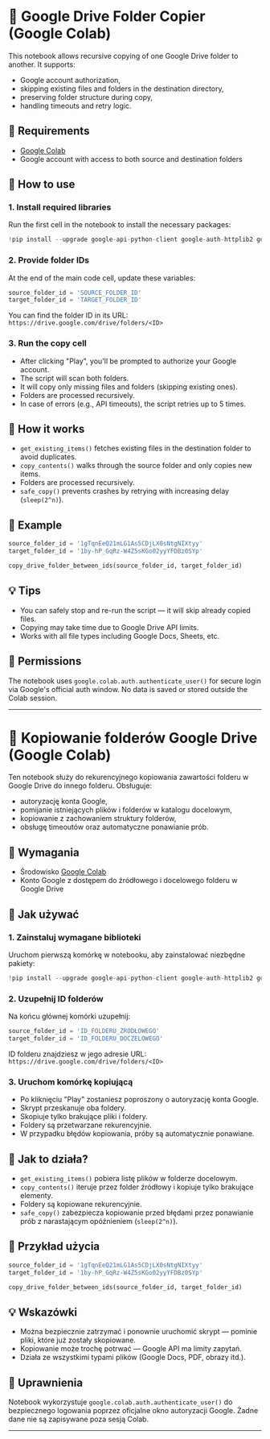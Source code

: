
# 📁 Google Drive Folder Copier (Google Colab)

This notebook allows recursive copying of one Google Drive folder to another. It supports:
- Google account authorization,
- skipping existing files and folders in the destination directory,
- preserving folder structure during copy,
- handling timeouts and retry logic.

## 🧰 Requirements

- [Google Colab](https://colab.research.google.com/)
- Google account with access to both source and destination folders

## 🚀 How to use

### 1. Install required libraries

Run the first cell in the notebook to install the necessary packages:

```python
!pip install --upgrade google-api-python-client google-auth-httplib2 google-auth-oauthlib
```

### 2. Provide folder IDs

At the end of the main code cell, update these variables:

```python
source_folder_id = 'SOURCE_FOLDER_ID'
target_folder_id = 'TARGET_FOLDER_ID'
```

You can find the folder ID in its URL:  
`https://drive.google.com/drive/folders/<ID>`

### 3. Run the copy cell

- After clicking "Play", you'll be prompted to authorize your Google account.
- The script will scan both folders.
- It will copy only missing files and folders (skipping existing ones).
- Folders are processed recursively.
- In case of errors (e.g., API timeouts), the script retries up to 5 times.

## 🧠 How it works

- `get_existing_items()` fetches existing files in the destination folder to avoid duplicates.
- `copy_contents()` walks through the source folder and only copies new items.
- Folders are processed recursively.
- `safe_copy()` prevents crashes by retrying with increasing delay (`sleep(2^n)`).

## 📝 Example

```python
source_folder_id = '1gTqnEeQ21mLG1As5CDjLX0sNtgNIXtyy'
target_folder_id = '1by-hP_GqRz-W4Z5sKGo02yyYFDBz0SYp'

copy_drive_folder_between_ids(source_folder_id, target_folder_id)
```

## 💡 Tips

- You can safely stop and re-run the script — it will skip already copied files.
- Copying may take time due to Google Drive API limits.
- Works with all file types including Google Docs, Sheets, etc.

## 🔐 Permissions

The notebook uses `google.colab.auth.authenticate_user()` for secure login via Google's official auth window. No data is saved or stored outside the Colab session.

---

# 📁 Kopiowanie folderów Google Drive (Google Colab)

Ten notebook służy do rekurencyjnego kopiowania zawartości folderu w Google Drive do innego folderu. Obsługuje:
- autoryzację konta Google,
- pomijanie istniejących plików i folderów w katalogu docelowym,
- kopiowanie z zachowaniem struktury folderów,
- obsługę timeoutów oraz automatyczne ponawianie prób.

## 🧰 Wymagania

- Środowisko [Google Colab](https://colab.research.google.com/)
- Konto Google z dostępem do źródłowego i docelowego folderu w Google Drive

## 🚀 Jak używać

### 1. Zainstaluj wymagane biblioteki

Uruchom pierwszą komórkę w notebooku, aby zainstalować niezbędne pakiety:

```python
!pip install --upgrade google-api-python-client google-auth-httplib2 google-auth-oauthlib
```

### 2. Uzupełnij ID folderów

Na końcu głównej komórki uzupełnij:

```python
source_folder_id = 'ID_FOLDERU_ŹRÓDŁOWEGO'
target_folder_id = 'ID_FOLDERU_DOCZELOWEGO'
```

ID folderu znajdziesz w jego adresie URL:  
`https://drive.google.com/drive/folders/<ID>`

### 3. Uruchom komórkę kopiującą

- Po kliknięciu "Play" zostaniesz poproszony o autoryzację konta Google.
- Skrypt przeskanuje oba foldery.
- Skopiuje tylko brakujące pliki i foldery.
- Foldery są przetwarzane rekurencyjnie.
- W przypadku błędów kopiowania, próby są automatycznie ponawiane.

## 🧠 Jak to działa?

- `get_existing_items()` pobiera listę plików w folderze docelowym.
- `copy_contents()` iteruje przez folder źródłowy i kopiuje tylko brakujące elementy.
- Foldery są kopiowane rekurencyjnie.
- `safe_copy()` zabezpiecza kopiowanie przed błędami przez ponawianie prób z narastającym opóźnieniem (`sleep(2^n)`).

## 📝 Przykład użycia

```python
source_folder_id = '1gTqnEeQ21mLG1As5CDjLX0sNtgNIXtyy'
target_folder_id = '1by-hP_GqRz-W4Z5sKGo02yyYFDBz0SYp'

copy_drive_folder_between_ids(source_folder_id, target_folder_id)
```

## 💡 Wskazówki

- Można bezpiecznie zatrzymać i ponownie uruchomić skrypt — pominie pliki, które już zostały skopiowane.
- Kopiowanie może trochę potrwać — Google API ma limity zapytań.
- Działa ze wszystkimi typami plików (Google Docs, PDF, obrazy itd.).

## 🔐 Uprawnienia

Notebook wykorzystuje `google.colab.auth.authenticate_user()` do bezpiecznego logowania poprzez oficjalne okno autoryzacji Google. Żadne dane nie są zapisywane poza sesją Colab.

---
